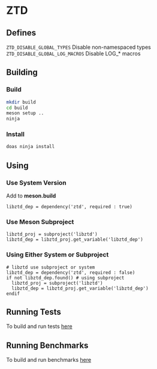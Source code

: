 # ZTD

## Defines

``` ZTD_DISABLE_GLOBAL_TYPES ``` Disable non-namespaced types
``` ZTD_DISABLE_GLOBAL_LOG_MACROS ``` Disable LOG_* macros

## Building

### Build

```sh
mkdir build
cd build
meson setup ..
ninja
```

### Install

```sh
doas ninja install
```

## Using

### Use System Version

Add to **meson.build**

```meson
libztd_dep = dependency('ztd', required : true)
```

### Use Meson Subproject

```meson
libztd_proj = subproject('libztd')
libztd_dep = libztd_proj.get_variable('libztd_dep')
```

### Using Either System or Subproject

```meson
# libztd use subproject or system
libztd_dep = dependency('ztd', required : false)
if not libztd_dep.found() # using subproject
  libztd_proj = subproject('libztd')
  libztd_dep = libztd_proj.get_variable('libztd_dep')
endif
```

## Running Tests

To build and run tests [here](tests/README.md)

## Running Benchmarks

To build and run benchmarks [here](benchmarks/README.md)
